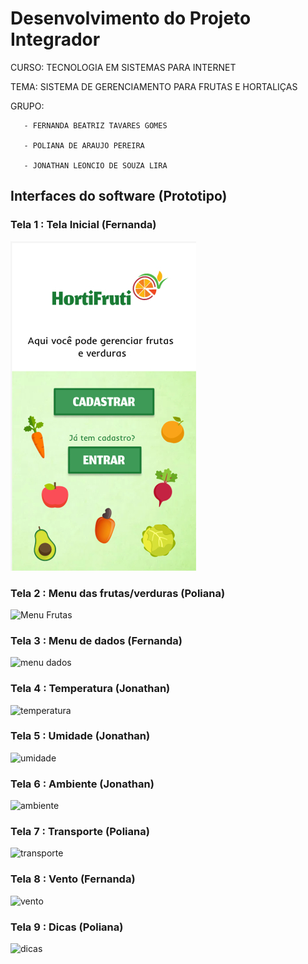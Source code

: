 # Desenvolvimento do Projeto Integrador

CURSO: TECNOLOGIA EM SISTEMAS PARA INTERNET

TEMA: SISTEMA DE GERENCIAMENTO PARA FRUTAS E HORTALIÇAS

GRUPO: 

       - FERNANDA BEATRIZ TAVARES GOMES

       - POLIANA DE ARAUJO PEREIRA

       - JONATHAN LEONCIO DE SOUZA LIRA
       
       
## Interfaces do software (Prototipo)

### Tela 1 : Tela Inicial (Fernanda) 

![Tela inicial](telaInicial.jpg)


### Tela 2 : Menu das frutas/verduras (Poliana)

![Menu Frutas](menufrutas.png)

### Tela 3 : Menu de dados (Fernanda)

![menu dados](menudados.png)

### Tela 4 : Temperatura (Jonathan)

![temperatura](temperatura.png)

### Tela 5 : Umidade (Jonathan)

![umidade](umidade.png)

### Tela 6 : Ambiente (Jonathan)

![ambiente](ambiente.png)

### Tela 7 : Transporte (Poliana)

![transporte](transporte.png)

### Tela 8 : Vento (Fernanda)

![vento](vento.png)

### Tela 9 : Dicas (Poliana)

![dicas](dicas.png)
